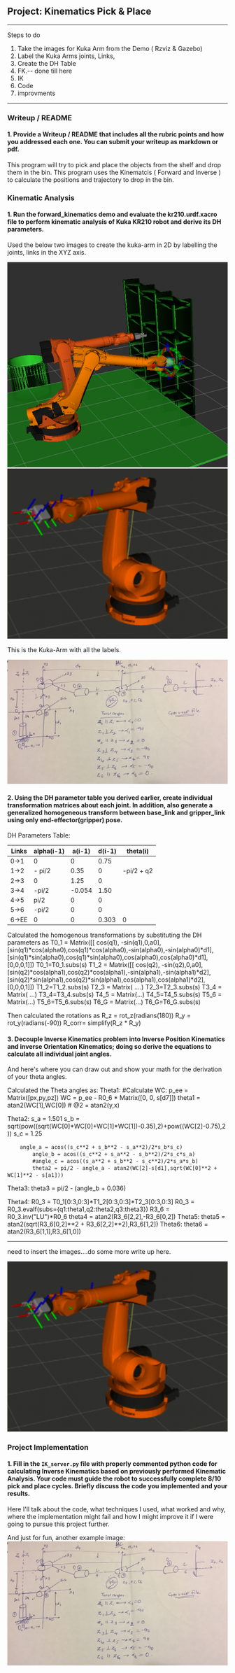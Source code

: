 
## Project: Kinematics Pick & Place
------
Steps to do 
1) Take the images for Kuka Arm from the Demo ( Rzviz & Gazebo)
2) Label the Kuka Arms joints, Links,
3) Create the DH Table
4) FK.-- done till here
5) IK
6) Code
7) improvments
--------
### Writeup / README

#### 1. Provide a Writeup / README that includes all the rubric points and how you addressed each one.  You can submit your writeup as markdown or pdf.  

This program will try to pick and place the objects from the shelf and drop them in the bin.
This program uses the Kinematcis ( Forward and Inverse ) to calculate the positions and trajectory to drop in the bin.

[//]: # (Image References)

[image1]: ./images/Kuka-Arm1.PNG
[image2]: ./images/Kuka-Arm2.PNG
[image3]: ./images/Label-Kuka-Arm.jpg

### Kinematic Analysis
#### 1. Run the forward_kinematics demo and evaluate the kr210.urdf.xacro file to perform kinematic analysis of Kuka KR210 robot and derive its DH parameters.

Used the below two images to create the kuka-arm in 2D by labelling the joints, links in the XYZ axis.

![KukaArm-Rzviz][image1]     ![KukaArm-Rzviz][image2] 


This is the Kuka-Arm with all the labels.

![Labelled-Kuka-Arm-2D][image3] 



#### 2. Using the DH parameter table you derived earlier, create individual transformation matrices about each joint. In addition, also generate a generalized homogeneous transform between base_link and gripper_link using only end-effector(gripper) pose.

DH Parameters Table:

Links | alpha(i-1) | a(i-1) | d(i-1) | theta(i)
--- | --- | --- | --- | ---
0->1 | 0 | 0 | 0.75 | 
1->2 | - pi/2 | 0.35 | 0 | -pi/2 + q2
2->3 | 0 | 1.25 | 0 | 
3->4 |  -pi/2 | -0.054 | 1.50 | 
4->5 | pi/2 | 0 | 0 | 
5->6 | -pi/2 | 0 | 0 | 
6->EE | 0 | 0 | 0.303 | 0

Calculated the homogenous transformations by substituting the DH parameters as 
T0_1 = Matrix([[ cos(q1), -sin(q1),0,a0],
                        [sin(q1)*cos(alpha0),cos(q1)*cos(alpha0),-sin(alpha0),-sin(alpha0)*d1],
                        [sin(q1)*sin(alpha0),cos(q1)*sin(alpha0),cos(alpha0),cos(alpha0)*d1],
                        [0,0,0,1]])
    T0_1=T0_1.subs(s)
     T1_2 = Matrix([[ cos(q2), -sin(q2),0,a0],
                        [sin(q2)*cos(alpha1),cos(q2)*cos(alpha1),-sin(alpha1),-sin(alpha1)*d2],
                        [sin(q2)*sin(alpha1),cos(q2)*sin(alpha1),cos(alpha1),cos(alpha1)*d2],
                        [0,0,0,1]])
        T1_2=T1_2.subs(s)
        T2_3 = Matrix( ....)
        T2_3=T2_3.subs(s)
        T3_4 = Matrix( ...)
        T3_4=T3_4.subs(s)
        T4_5 = Matrix(...)
        T4_5=T4_5.subs(s)
        T5_6 = Matrix(...)
        T5_6=T5_6.subs(s)
        T6_G = Matrix(...)
        T6_G=T6_G.subs(s)

Then calculated the rotations as
    R_z = rot_z(radians(180))
    R_y = rot_y(radians(-90))
    R_corr= simplify(R_z * R_y)
        
#### 3. Decouple Inverse Kinematics problem into Inverse Position Kinematics and inverse Orientation Kinematics; doing so derive the equations to calculate all individual joint angles.

And here's where you can draw out and show your math for the derivation of your theta angles. 

Calculated the Theta angles as:
Theta1:
#Calculate WC:
            p_ee = Matrix([px,py,pz])
            WC = p_ee - R0_6 * Matrix([0, 0, s[d7]])
            theta1 = atan2(WC[1],WC[0]) # @2 = atan2(y,x)
	    

Theta2:
    s_a = 1.501
            s_b = sqrt(pow((sqrt(WC[0]*WC[0]+WC[1]*WC[1])-0.35),2)+pow((WC[2]-0.75),2))
            s_c = 1.25

	    angle_a = acos((s_c**2 + s_b**2 - s_a**2)/2*s_b*s_c)
            angle_b = acos((s_c**2 + s_a**2 - s_b**2)/2*s_c*s_a)
            #angle_c = acos((s_a**2 + s_b**2 - s_c**2)/2*s_a*s_b)
            theta2 = pi/2 - angle_a - atan2(WC[2]-s[d1],sqrt(WC[0]**2 + WC[1]**2 - s[a1]))
  Theta3:
            theta3 = pi/2 - (angle_b + 0.036)

  Theta4:
            R0_3 = T0_1[0:3,0:3]*T1_2[0:3,0:3]*T2_3[0:3,0:3]
            R0_3 = R0_3.evalf(subs={q1:theta1,q2:theta2,q3:theta3})
            R3_6 = R0_3.inv("LU")*R0_6
            theta4 = atan2(R3_6[2,2],-R3_6[0,2])
  Theta5:
            theta5 = atan2(sqrt(R3_6[0,2]**2 + R3_6[2,2]**2),R3_6[1,2])
  Theta6:
            theta6 = atan2(R3_6[1,1],R3_6[1,0])

----
need to insert the images....do some more write up here.

![alt text][image2]

### Project Implementation

#### 1. Fill in the `IK_server.py` file with properly commented python code for calculating Inverse Kinematics based on previously performed Kinematic Analysis. Your code must guide the robot to successfully complete 8/10 pick and place cycles. Briefly discuss the code you implemented and your results. 


Here I'll talk about the code, what techniques I used, what worked and why, where the implementation might fail and how I might improve it if I were going to pursue this project further.  


And just for fun, another example image:
![alt text][image3]


